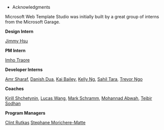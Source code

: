 * Acknowledgments

Microsoft Web Template Studio was initially built by a great group of interns from the Microsoft Garage.

**Design Intern**

[Jimmy Hsu](https://www.linkedin.com/in/jimmy-hsu-650b7bbb/)

**PM Intern**

[Imho Traore](https://www.linkedin.com/in/imho-traore/)

**Developer Interns**

[Amr Sharaf](https://www.linkedin.com/in/amr-sharaf/),
[Danish Dua](https://www.linkedin.com/in/dandua98/),
[Kai Bailey](https://www.linkedin.com/in/kai-bailey/),
[Kelly Ng](https://www.linkedin.com/in/ngkelly3/),
[Sahil Tara](https://www.linkedin.com/in/sahiltara/),
[Trevor Ngo](https://www.linkedin.com/in/trevor-ngo-vy/)

**Coaches**

[Kirill Shchetynin](https://github.com/KirillShchetinin),
[Lucas Wang](https://www.linkedin.com/in/uxfool/),
[Mark Schramm](https://www.linkedin.com/in/markschramm/),
[Mohannad Abwah](https://www.linkedin.com/in/mohannad-abwah-1156944a/),
[Tejbir Sodhan](https://www.linkedin.com/in/tejbirsodhan/)

**Program Managers**

[Clint Rutkas](https://www.linkedin.com/in/clintrutkas/)
[Stephane Morichere-Matte](https://www.linkedin.com/in/stephanemoricherematte/)
